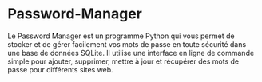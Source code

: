 # Password-Manager
Le Password Manager est un programme Python qui vous permet de stocker et de gérer facilement vos mots de passe en toute sécurité dans une base de données SQLite. Il utilise une interface en ligne de commande simple pour ajouter, supprimer, mettre à jour et récupérer des mots de passe pour différents sites web.
